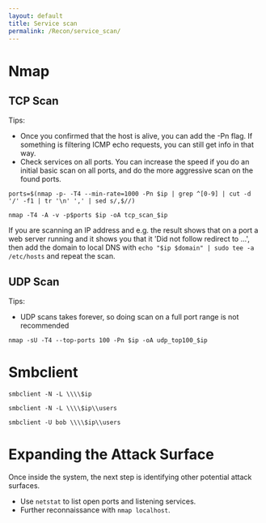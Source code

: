 ```yaml
---
layout: default
title: Service scan
permalink: /Recon/service_scan/
---
```

# Nmap
## TCP Scan
Tips:
- Once you confirmed that the host is alive, you can add the -Pn flag. If something is filtering ICMP echo requests, you can still get info in that way.
- Check services on all ports. You can increase the speed if you do an initial basic scan on all ports, and do the more aggressive scan on the found ports.

```
ports=$(nmap -p- -T4 --min-rate=1000 -Pn $ip | grep ^[0-9] | cut -d '/' -f1 | tr '\n' ',' | sed s/,$//)
```
```
nmap -T4 -A -v -p$ports $ip -oA tcp_scan_$ip
```
If you are scanning an IP address and e.g. the result shows that on a port a web server running and it shows you that it 'Did not follow redirect to ...', then add the domain to local DNS with `echo "$ip $domain" | sudo tee -a /etc/hosts` and repeat the scan.

## UDP Scan
Tips:
- UDP scans takes forever, so doing scan on a full port range is not recommended

```
nmap -sU -T4 --top-ports 100 -Pn $ip -oA udp_top100_$ip
```



# Smbclient
```
smbclient -N -L \\\\$ip
```

```
smbclient -N -L \\\\$ip\\users
```

```
smbclient -U bob \\\\$ip\\users
```

# Expanding the Attack Surface

Once inside the system, the next step is identifying other potential attack surfaces.
- Use `netstat` to list open ports and listening services.
- Further reconnaissance with `nmap localhost`.
